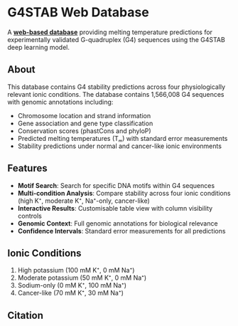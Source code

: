 # G4STAB Web Database

A **[web-based database](https://donn-liew.github.io/g4stab-web-database/)** providing melting temperature predictions for experimentally validated G-quadruplex (G4) sequences using the G4STAB deep learning model.

## About

This database contains G4 stability predictions across four physiologically relevant ionic conditions. The database contains 1,566,008 G4 sequences with genomic annotations including:

- Chromosome location and strand information
- Gene association and gene type classification  
- Conservation scores (phastCons and phyloP)
- Predicted melting temperatures (Tₘ) with standard error measurements
- Stability predictions under normal and cancer-like ionic environments

## Features

- **Motif Search**: Search for specific DNA motifs within G4 sequences
- **Multi-condition Analysis**: Compare stability across four ionic conditions (high K⁺, moderate K⁺, Na⁺-only, cancer-like)
- **Interactive Results**: Customisable table view with column visibility controls
- **Genomic Context**: Full genomic annotations for biological relevance
- **Confidence Intervals**: Standard error measurements for all predictions

## Ionic Conditions

1. High potassium (100 mM K⁺, 0 mM Na⁺)
2. Moderate potassium (50 mM K⁺, 0 mM Na⁺) 
3. Sodium-only (0 mM K⁺, 100 mM Na⁺)
4. Cancer-like (70 mM K⁺, 30 mM Na⁺)

## Citation

